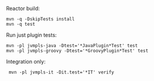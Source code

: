 Reactor build:

```shell
mvn -q -DskipTests install
mvn -q test
```

Run just plugin tests:

```shell
mvn -pl jvmpls-java -Dtest='*JavaPlugin*Test' test
mvn -pl jvmpls-groovy -Dtest='*GroovyPlugin*Test' test
```

Integration only:

```shell
 mvn -pl jvmpls-it -Dit.test='*IT' verify
```
